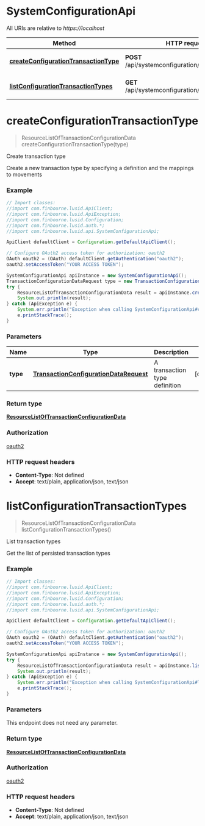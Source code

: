 # SystemConfigurationApi

All URIs are relative to *https://localhost*

Method | HTTP request | Description
------------- | ------------- | -------------
[**createConfigurationTransactionType**](SystemConfigurationApi.md#createConfigurationTransactionType) | **POST** /api/systemconfiguration/transactiontypes | Create transaction type
[**listConfigurationTransactionTypes**](SystemConfigurationApi.md#listConfigurationTransactionTypes) | **GET** /api/systemconfiguration/transactiontypes | List transaction types


<a name="createConfigurationTransactionType"></a>
# **createConfigurationTransactionType**
> ResourceListOfTransactionConfigurationData createConfigurationTransactionType(type)

Create transaction type

Create a new transaction type by specifying a definition and the mappings to movements

### Example
```java
// Import classes:
//import com.finbourne.lusid.ApiClient;
//import com.finbourne.lusid.ApiException;
//import com.finbourne.lusid.Configuration;
//import com.finbourne.lusid.auth.*;
//import com.finbourne.lusid.api.SystemConfigurationApi;

ApiClient defaultClient = Configuration.getDefaultApiClient();

// Configure OAuth2 access token for authorization: oauth2
OAuth oauth2 = (OAuth) defaultClient.getAuthentication("oauth2");
oauth2.setAccessToken("YOUR ACCESS TOKEN");

SystemConfigurationApi apiInstance = new SystemConfigurationApi();
TransactionConfigurationDataRequest type = new TransactionConfigurationDataRequest(); // TransactionConfigurationDataRequest | A transaction type definition
try {
    ResourceListOfTransactionConfigurationData result = apiInstance.createConfigurationTransactionType(type);
    System.out.println(result);
} catch (ApiException e) {
    System.err.println("Exception when calling SystemConfigurationApi#createConfigurationTransactionType");
    e.printStackTrace();
}
```

### Parameters

Name | Type | Description  | Notes
------------- | ------------- | ------------- | -------------
 **type** | [**TransactionConfigurationDataRequest**](TransactionConfigurationDataRequest.md)| A transaction type definition | [optional]

### Return type

[**ResourceListOfTransactionConfigurationData**](ResourceListOfTransactionConfigurationData.md)

### Authorization

[oauth2](../README.md#oauth2)

### HTTP request headers

 - **Content-Type**: Not defined
 - **Accept**: text/plain, application/json, text/json

<a name="listConfigurationTransactionTypes"></a>
# **listConfigurationTransactionTypes**
> ResourceListOfTransactionConfigurationData listConfigurationTransactionTypes()

List transaction types

Get the list of persisted transaction types

### Example
```java
// Import classes:
//import com.finbourne.lusid.ApiClient;
//import com.finbourne.lusid.ApiException;
//import com.finbourne.lusid.Configuration;
//import com.finbourne.lusid.auth.*;
//import com.finbourne.lusid.api.SystemConfigurationApi;

ApiClient defaultClient = Configuration.getDefaultApiClient();

// Configure OAuth2 access token for authorization: oauth2
OAuth oauth2 = (OAuth) defaultClient.getAuthentication("oauth2");
oauth2.setAccessToken("YOUR ACCESS TOKEN");

SystemConfigurationApi apiInstance = new SystemConfigurationApi();
try {
    ResourceListOfTransactionConfigurationData result = apiInstance.listConfigurationTransactionTypes();
    System.out.println(result);
} catch (ApiException e) {
    System.err.println("Exception when calling SystemConfigurationApi#listConfigurationTransactionTypes");
    e.printStackTrace();
}
```

### Parameters
This endpoint does not need any parameter.

### Return type

[**ResourceListOfTransactionConfigurationData**](ResourceListOfTransactionConfigurationData.md)

### Authorization

[oauth2](../README.md#oauth2)

### HTTP request headers

 - **Content-Type**: Not defined
 - **Accept**: text/plain, application/json, text/json

